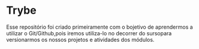 <h1>Trybe</h1>

Esse repositório foi criado primeiramente com o bojetivo de aprendermos a utilizar o Git/Github,pois iremos utiliza-lo no decorrer do sursopara versionarmos os nossos projetos e atividades dos módulos.
